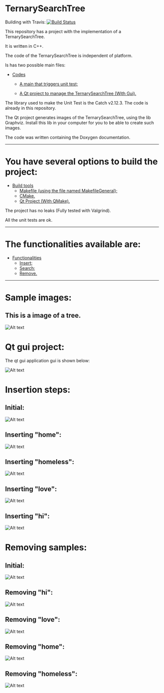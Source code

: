 TernarySearchTree
====================
Building with Travis: [![Build Status](https://www.travis-ci.com/danielScLima/TernarySearchTree.svg?branch=master)](https://www.travis-ci.com/danielScLima/TernarySearchTree)

This repository has a project with the implementation of a TernarySearchTree.

It is written in C++.

The code of the TernarySearchTree is independent of platform.

Is has two possible main files:

* [Codes](#markdown-header)
	* [A main that triggers unit test;](#markdown-header-emphasis)

	* [A Qt project to manage the TernarySearchTree (With Gui).](#markdown-header-strikethrough)
	
The library used to make the Unit Test is the Catch v2.12.3. The code is already in this repository.

The Qt project generates images of the TernarySearchTree, using the lib Graphviz.
Install this lib in your computer for you to be able to create such images.

The code was written containing the Doxygen documentation.

- - -

You have several options to build the project: 
====================

* [Build tools](#markdown-header)
	* [Makefile (using the file named MakefileGeneral);](#markdown-header-emphasis)
	* [CMake.](#markdown-header-emphasis)
	* [Qt Project (With QMake).](#markdown-header-emphasis)

The project has no leaks (Fully tested with Valgrind).

All the unit tests are ok.

- - -

The functionalities available are: 
====================

* [Functionalities](#markdown-header)
	* [Insert;](#markdown-header-emphasis)
	* [Search;](#markdown-header-emphasis)	
	* [Remove.](#markdown-header-emphasis)
	
- - -

Sample images: 
====================

## This is a image of a tree.

![Alt text](images/sample.png)


Qt gui project: 
====================
The qt gui application gui is shown below:

![Alt text](images/guisample.png)



Insertion steps: 
====================

## Initial:

![Alt text](images/insertion/0.png)

## Inserting "home":

![Alt text](images/insertion/1.png)

## Inserting "homeless":

![Alt text](images/insertion/2.png)

## Inserting "love":

![Alt text](images/insertion/3.png)

## Inserting "hi":

![Alt text](images/insertion/4.png)



Removing samples: 
====================

## Initial:

![Alt text](images/remove/0.png)

## Removing "hi":

![Alt text](images/remove/1.png)

## Removing "love":

![Alt text](images/remove/2.png)

## Removing "home":

![Alt text](images/remove/3.png)

## Removing "homeless":

![Alt text](images/remove/4.png)

